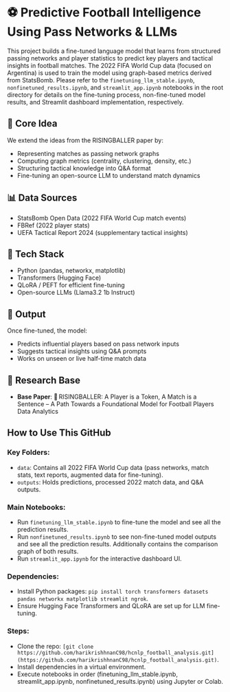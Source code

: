 # ⚽ Predictive Football Intelligence Using Pass Networks & LLMs

This project builds a fine-tuned language model that learns from structured passing networks and player statistics to predict key players and tactical insights in football matches. The 2022 FIFA World Cup data (focused on Argentina) is used to train the model using graph-based metrics derived from StatsBomb. Please refer to the `finetuning_llm_stable.ipynb`, `nonfinetuned_results.ipynb`, and `streamlit_app.ipynb` notebooks in the root directory for details on the fine-tuning process, non-fine-tuned model results, and Streamlit dashboard implementation, respectively.

## 🧠 Core Idea

We extend the ideas from the RISINGBALLER paper by:

- Representing matches as passing network graphs
- Computing graph metrics (centrality, clustering, density, etc.)
- Structuring tactical knowledge into Q&A format
- Fine-tuning an open-source LLM to understand match dynamics

## 📊 Data Sources

- StatsBomb Open Data (2022 FIFA World Cup match events)
- FBRef (2022 player stats)
- UEFA Tactical Report 2024 (supplementary tactical insights)

## 🧰 Tech Stack

- Python (pandas, networkx, matplotlib)
- Transformers (Hugging Face)
- QLoRA / PEFT for efficient fine-tuning
- Open-source LLMs (Llama3.2 1b Instruct)

## 🚀 Output

Once fine-tuned, the model:

- Predicts influential players based on pass network inputs
- Suggests tactical insights using Q&A prompts
- Works on unseen or live half-time match data

## 📌 Research Base

- **Base Paper**:
  📄 RISINGBALLER: A Player is a Token, A Match is a Sentence – A Path Towards a Foundational Model for Football Players Data Analytics

## How to Use This GitHub

### Key Folders:

- `data`: Contains all 2022 FIFA World Cup data (pass networks, match stats, text reports, augmented data for fine-tuning).
- `outputs`: Holds predictions, processed 2022 match data, and Q&A outputs.

### Main Notebooks:

- Run `finetuning_llm_stable.ipynb` to fine-tune the model and see all the prediction results.
- Run `nonfinetuned_results.ipynb` to see non-fine-tuned model outputs and see all the prediction results. Additionally contains the comparison graph of both results.
- Run `streamlit_app.ipynb` for the interactive dashboard UI.

### Dependencies:

- Install Python packages: `pip install torch transformers datasets pandas networkx matplotlib streamlit ngrok`.
- Ensure Hugging Face Transformers and QLoRA are set up for LLM fine-tuning.

### Steps:

- Clone the repo: `[git clone https://github.com/harikrishhnanC98/hcnlp_football_analysis.git](https://github.com/harikrishhnanC98/hcnlp_football_analysis.git)`.
- Install dependencies in a virtual environment.
- Execute notebooks in order (finetuning_llm_stable.ipynb, streamlit_app.ipynb, nonfinetuned_results.ipynb) using Jupyter or Colab.
